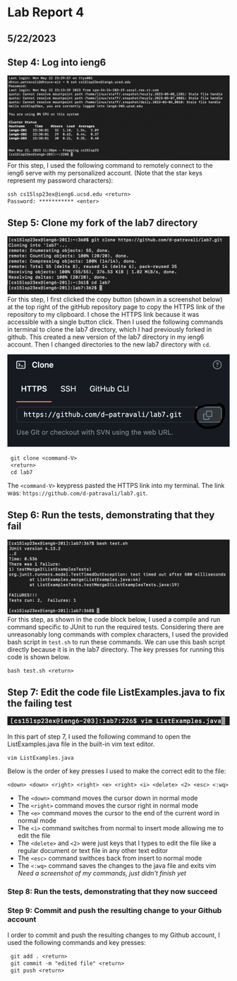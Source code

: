 # Lab Report 4
## 5/22/2023

## Step 4: Log into ieng6
![Image](CSE15LLab4Step1.png)
For this step, I used the following command to remotely connect to the ieng6 serve with my personalized account. (Note that the star keys represent my password characters):
    
    ssh cs15lsp23ex@ieng6.ucsd.edu <return>
    Password: *********** <enter>

## Step 5: Clone my fork of the lab7 directory
![Image](Lab5Step6.png)
For this step, I first clicked the copy button (shown in a screenshot below) at the top right of the gitHub repository page to copy the HTTPS link of the repository to my clipboard. I chose the HTTPS link because it was accessible with a single button click. Then I used the following commands in terminal to clone the lab7 directory, which I had previously forked in github. This created a new version of the lab7 directory in my ieng6 account. Then I changed directories to the new lab7 directory with `cd`.

![Image](CopyHTTPSLab4.png)

     git clone <command-V>
     <return>
     cd lab7
     
The `<command-V>` keypress pasted the HTTPS link into my terminal. The link was: `https://github.com/d-patravali/lab7.git`.

## Step 6: Run the tests, demonstrating that they fail
![Image](Lab5RunTests.png)
For this step, as shown in the code block below, I used a compile and run command specific to JUnit to run the required tests. Considering there are unreasonably long commands with complex characters, I used the provided bash script in `test.sh` to run these commands. We can use this bash script directly because it is in the lab7 directory. The key presses for running this code is shown below.

    bash test.sh <return>

## Step 7: Edit the code file ListExamples.java to fix the failing test
![Image](CSE15LLab4Step7P1.png)

In this part of step 7, I used the following command to open the ListExamples.java file in the built-in vim text editor.
   
    vim ListExamples.java

Below is the order of key presses I used to make the correct edit to the file: 
    
    <down> <down> <right> <right> <e> <right> <i> <delete> <2> <esc> <:wq>

  - The `<down>` command moves the cursor down in normal mode
  - The `<right>` command moves the cursor right in normal mode
  - The `<e>` command moves the cursor to the end of the current word in normal mode
  - The `<i>` command switches from normal to insert mode allowing me to edit the file
  - The `<delete>` and `<2>` were just keys that I types to edit the file like a regular document or text file in any other text editor
  - The `<esc>` command swithces back from insert to normal mode
  - The `<:wq>` command saves the changes to the java file and exits vim
  *Need a screenshot of my commands, just didn't finish yet*

### Step 8: Run the tests, demonstrating that they now succeed


### Step 9: Commit and push the resulting change to your Github account
I order to commit and push the resulting changes to my Github account, I used the following commands and key presses:

     git add . <return>
     git commit -m "edited file" <return>
     git push <return>
